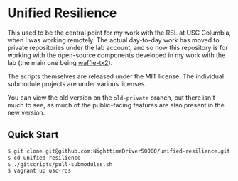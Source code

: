 # Unified Resilience

This used to be the central point for my work with the RSL at USC Columbia,
when I was working remotely. The actual day-to-day work has moved to private
repositories under the lab account, and so now this repository is for working
with the open-source components developed in my work with the lab (the main
one being [waffle-tx2](https://github.com/NighttimeDriver50000/waffle-tx2)).

The scripts themselves are released under the MIT license. The individual
submodule projects are under various licenses.

You can view the old version on the `old-private` branch, but there isn't much
to see, as much of the public-facing features are also present in the new
version.

## Quick Start

```bash
$ git clone git@github.com:NighttimeDriver50000/unified-resilience.git
$ cd unified-resilience
$ ./gitscripts/pull-submodules.sh
$ vagrant up usc-ros
```
